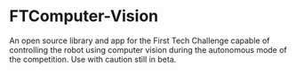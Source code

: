 # FTComputer-Vision
An open source library and app for the First Tech Challenge capable of controlling the robot using computer vision during the autonomous mode of the competition. Use with caution still in beta.
